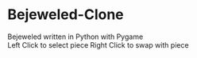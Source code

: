 # Bejeweled-Clone
 Bejeweled written in Python with Pygame  
 Left Click to select piece
 Right Click to swap with piece
